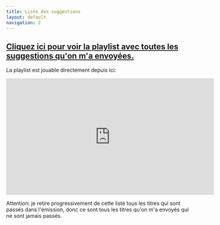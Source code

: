 ```yaml
---
title: Liste des suggestions
layout: default
navigation: 2
---
```



## [Cliquez ici pour voir la playlist avec toutes les suggestions qu'on m'a envoyées.](https://www.youtube.com/playlist?list=PLNjXbZkItxtb4QXFEBdy9lkaQMO8IzmRZ)


La playlist est jouable directement depuis ici:
<div style="width:100%">
<iframe width="560" height="315" src="https://www.youtube.com/embed/videoseries?list=PLNjXbZkItxtb4QXFEBdy9lkaQMO8IzmRZ" frameborder="0" allow="accelerometer; autoplay; encrypted-media; gyroscope; picture-in-picture" allowfullscreen></iframe>
</div>

Attention: je retire progressivement de cette liste tous les titres qui sont passés dans l'émission, donc ce sont tous les titres qu'on m'a envoyés qui ne sont jamais passés.
